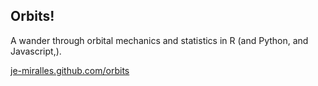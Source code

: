 ## Orbits!

A wander through orbital mechanics and statistics in R (and Python, and Javascript,).

[je-miralles.github.com/orbits](https://je-miralles.github.io/orbits/)
